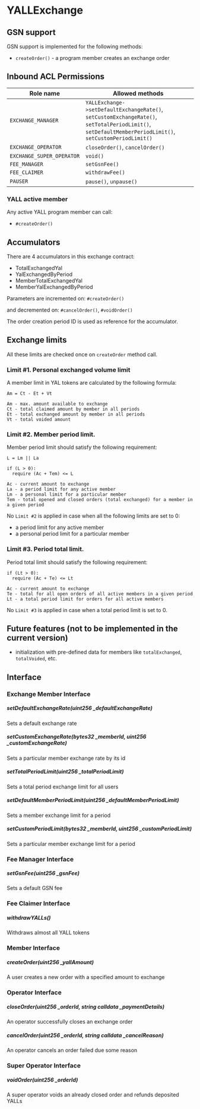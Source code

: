 # YALLExchange

## GSN support

GSN support is implemented for the following methods:

* `createOrder()` - a program member creates an exchange order

## Inbound ACL Permissions

|Role name| Allowed methods |
|---|---|
|`EXCHANGE_MANAGER`| `YALLExchange->setDefaultExchangeRate()`, `setCustomExchangeRate()`, `setTotalPeriodLimit()`, `setDefaultMemberPeriodLimit()`, `setCustomPeriodLimit()`|
|`EXCHANGE_OPERATOR`| `closeOrder()`, `cancelOrder()`|
|`EXCHANGE_SUPER_OPERATOR`| `void()`|
|`FEE_MANAGER`| `setGsnFee()`|
|`FEE_CLAIMER`| `withdrawFee()`|
|`PAUSER`| `pause()`, `unpause()`|

### YALL  active member

Any active YALL program member can call:

- `#createOrder()`

## Accumulators
There are 4 accumulators in this exchange contract:

* TotalExchangedYal
* YalExchangedByPeriod
* MemberTotalExchangedYal
* MemberYalExchangedByPeriod

Parameters are incremented on: `#createOrder()`

and decremented on: `#cancelOrder()`, `#voidOrder()`

The order creation period ID is used as reference for the accumulator.

## Exchange limits

All these limits are checked once on `createOrder` method call.

### Limit #1. Personal exchanged volume limit

A member limit in YAL tokens are calculated by the following formula:

```
Am = Ct - Et + Vt

Am - max. amount available to exchange
Ct - total claimed amount by member in all periods
Et - total exchanged amount by member in all periods
Vt - total voided amount
```

### Limit #2. Member period limit.

Member period limit should satisfy the following requirement:

```
L = Lm || La

if (L > 0):
  require (Ac + Tem) <= L

Ac - current amount to exchange
La - a period limit for any active member
Lm - a personal limit for a particular member
Tem - total opened and closed orders (total exchanged) for a member in a given period
```

No `Limit #2` is applied in case when all the following limits are set to 0:
- a period limit for any active member
- a personal period limit for a particular member

### Limit #3. Period total limit.

Period total limit should satisfy the following requirement:

```
if (Lt > 0):
  require (Ac + Te) <= Lt

Ac - current amount to exchange
Te - total for all open orders of all active members in a given period
Lt - a total period limit for orders for all active members
```

No `Limit #3` is applied in case when a total period limit is set to 0.

## Future features (not to be implemented in the current version)

* initialization with pre-defined data for members like `totalExchanged`, `totalVoided`, etc.

## Interface

### Exchange Member Interface

##### setDefaultExchangeRate(uint256 _defaultExchangeRate)

Sets a default exchange rate

##### setCustomExchangeRate(bytes32 _memberId, uint256 _customExchangeRate)

Sets a particular member exchange rate by its id

##### setTotalPeriodLimit(uint256 _totalPeriodLimit)

Sets a total period exchange limit for all users

##### setDefaultMemberPeriodLimit(uint256 _defaultMemberPeriodLimit)

Sets a member exchange limit for a period

##### setCustomPeriodLimit(bytes32 _memberId, uint256 _customPeriodLimit)

Sets a particular member exchange limit for a period

### Fee Manager Interface

##### setGsnFee(uint256 _gsnFee)

Sets a default GSN fee

### Fee Claimer Interface

##### withdrawYALLs()

Withdraws almost all YALL tokens

### Member Interface

##### createOrder(uint256 _yallAmount)

A user creates a new order with a specified amount to exchange

### Operator Interface

##### closeOrder(uint256 _orderId, string calldata _paymentDetails)

An operator successfully closes an exchange order

##### cancelOrder(uint256 _orderId, string calldata _cancelReason)

An operator cancels an order failed due some reason

### Super Operator Interface

##### voidOrder(uint256 _orderId)

A super operator voids an already closed order and refunds deposited YALLs

